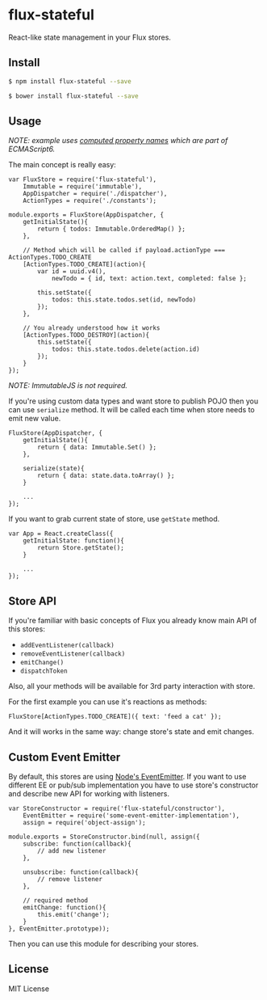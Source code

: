 # flux-stateful

React-like state management in your Flux stores.

## Install

```bash
$ npm install flux-stateful --save
```

```bash
$ bower install flux-stateful --save
```

## Usage

*NOTE: example uses [computed property names](https://developer.mozilla.org/en-US/docs/Web/JavaScript/Reference/Operators/Object_initializer#Computed_property_names) which are part of ECMAScript6.*

The main concept is really easy:

	var FluxStore = require('flux-stateful'),
		Immutable = require('immutable'),
		AppDispatcher = require('./dispatcher'),
		ActionTypes = require('./constants');

	module.exports = FluxStore(AppDispatcher, {
		getInitialState(){
			return { todos: Immutable.OrderedMap() };
		},

		// Method which will be called if payload.actionType === ActionTypes.TODO_CREATE
		[ActionTypes.TODO_CREATE](action){
			var id = uuid.v4(),
				newTodo = { id, text: action.text, completed: false };

			this.setState({
				todos: this.state.todos.set(id, newTodo)
			});
		},

		// You already understood how it works
		[ActionTypes.TODO_DESTROY](action){
			this.setState({
				todos: this.state.todos.delete(action.id)
			});
		}		
	});

*NOTE: ImmutableJS is not required.*

If you're using custom data types and want store to publish POJO then you can use `serialize` method. It will be called each time when store needs to emit new value.

	FluxStore(AppDispatcher, {
		getInitialState(){
			return { data: Immutable.Set() };
		},

		serialize(state){
			return { data: state.data.toArray() };
		}

		...
	});

If you want to grab current state of store, use `getState` method.

	var App = React.createClass({
		getInitialState: function(){
			return Store.getState();
		}

		...
	});

## Store API

If you're familiar with basic concepts of Flux you already know main API of this stores:

 * `addEventListener(callback)`
 * `removeEventListener(callback)`
 * `emitChange()`
 * `dispatchToken`

Also, all your methods will be available for 3rd party interaction with store.

For the first example you can use it's reactions as methods:

	FluxStore[ActionTypes.TODO_CREATE]({ text: 'feed a cat' });

And it will works in the same way: change store's state and emit changes.

## Custom Event Emitter

By default, this stores are using [Node's EventEmitter](https://nodejs.org/api/events.html). If you want to use different EE or pub/sub implementation you have to use store's constructor and describe new API for working with listeners.

	var StoreConstructor = require('flux-stateful/constructor'),
		EventEmitter = require('some-event-emitter-implementation'),
		assign = require('object-assign');

	module.exports = StoreConstructor.bind(null, assign({
		subscribe: function(callback){
			// add new listener
		},

		unsubscribe: function(callback){
			// remove listener
		},

		// required method
		emitChange: function(){
			this.emit('change');
		}
	}, EventEmitter.prototype));

Then you can use this module for describing your stores.

## License

MIT License
